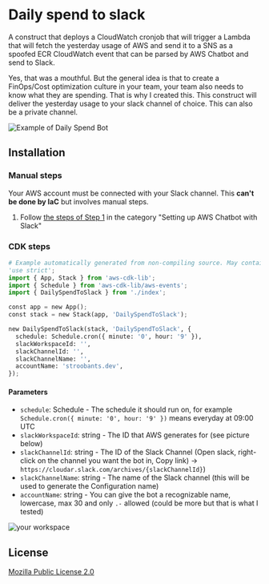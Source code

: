 # Daily spend to slack

A construct that deploys a CloudWatch cronjob that will trigger a Lambda that will fetch the yesterday usage of AWS and send it to a SNS as a spoofed ECR CloudWatch event that can be parsed by AWS Chatbot and send to Slack.

Yes, that was a mouthful. But the general idea is that to create a FinOps/Cost optimization culture in your team, your team also needs to know what they are spending. That is why I created this. This construct will deliver the yesterday usage to your slack channel of choice. This can also be a private channel.

![Example of Daily Spend Bot](images/slackexample.png)

## Installation

### Manual steps

Your AWS account must be connected with your Slack channel. This **can't be done by IaC** but involves manual steps.

1. Follow [the steps of Step 1](https://docs.aws.amazon.com/chatbot/latest/adminguide/getting-started.html#chat-client-setup) in the category "Setting up AWS Chatbot with Slack"

### CDK steps

```python
# Example automatically generated from non-compiling source. May contain errors.
'use strict';
import { App, Stack } from 'aws-cdk-lib';
import { Schedule } from 'aws-cdk-lib/aws-events';
import { DailySpendToSlack } from './index';

const app = new App();
const stack = new Stack(app, 'DailySpendToSlack');

new DailySpendToSlack(stack, 'DailySpendToSlack', {
  schedule: Schedule.cron({ minute: '0', hour: '9' }),
  slackWorkspaceId: '',
  slackChannelId: '',
  slackChannelName: '',
  accountName: 'stroobants.dev',
});
```

#### Parameters

* `schedule`: Schedule - The schedule it should run on, for example `Schedule.cron({ minute: '0', hour: '9' })` means everyday at 09:00 UTC
* `slackWorkspaceId`: string - The ID that AWS generates for (see picture below)
* `slackChannelId`: string - The ID of the Slack Channel (Open slack, right-click on the channel you want the bot in, Copy link) -> `https://cloudar.slack.com/archives/{slackChannelId}`)
* `slackChannelName`: string - The name of the Slack channel (this will be used to generate the Configuration name)
* `accountName`: string - You can give the bot a recognizable name, lowercase, max 30 and only `.-` allowed (could be more but that is what I tested)

![your workspace](images/workspace-id.png)

## License

[Mozilla Public License 2.0](https://choosealicense.com/licenses/mpl-2.0/)
